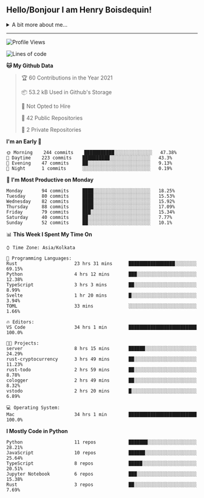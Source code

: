 <!--
**henryboisdequin/henryboisdequin** is a ✨ _special_ ✨ repository because its `README.md` (this file) appears on your GitHub profile.

Here are some ideas to get you started:

- 🔭 I’m currently working on ...
- 🌱 I’m currently learning ...
- 👯 I’m looking to collaborate on ...
- 🤔 I’m looking for help with ...
- 💬 Ask me about ...
- 📫 How to reach me: ...
- 😄 Pronouns: ...
- ⚡ Fun fact: ...
-->
<h2>Hello/Bonjour I am Henry Boisdequin!</h2>

<p align="middle">
    
<!-- https://iconmonstr.com/ -->

<details>
<summary>A bit more about me... </summary>
<br>
    
```typescript
const henryBoisdequin: human = {
    from: ["philippines", "belgium"],
    age: 12,
    languages: ["typescript/javascript", "python", "rust"],
    askMeAbout: ["web dev", "machine learning", "fullstack projects", "swimming"],
    technologies: {
        mobile: ["flutter"],
        frontEnd: {
            js: ["react.js", "next.js", "svelte"],
            css: ["bootstrap", "chakra-ui", "tailwind css"]
        },
        backEnd: {
            js: ["node", "express", "graphql", "typeorm"],
            python: ["flask"],
        },
        devOps: ["Vercel hosting + analytics", "AWS S3"],
        databases: ["postgresql", "redis"],
        otherTools: ["firebase", "tensorflow", "keras", "numpy", "pygame"]
    },
    currentFocus: ["Rust", "Blogging on dev.to/hb"],
    hobbies: ["swimming", "programming"],
};
```

</details>

---
<!--START_SECTION:waka-->
![Profile Views](http://img.shields.io/badge/Profile%20Views-19-blue)

![Lines of code](https://img.shields.io/badge/From%20Hello%20World%20I%27ve%20Written-234940%20lines%20of%20code-blue)

**🐱 My Github Data** 

> 🏆 60 Contributions in the Year 2021
 > 
> 📦 53.2 kB Used in Github's Storage 
 > 
> 🚫 Not Opted to Hire
 > 
> 📜 42 Public Repositories 
 > 
> 🔑 2 Private Repositories  
 > 
**I'm an Early 🐤** 

```text
🌞 Morning    244 commits    ███████████░░░░░░░░░░░░░░   47.38% 
🌆 Daytime    223 commits    ██████████░░░░░░░░░░░░░░░   43.3% 
🌃 Evening    47 commits     ██░░░░░░░░░░░░░░░░░░░░░░░   9.13% 
🌙 Night      1 commits      ░░░░░░░░░░░░░░░░░░░░░░░░░   0.19%

```
📅 **I'm Most Productive on Monday** 

```text
Monday       94 commits     ████░░░░░░░░░░░░░░░░░░░░░   18.25% 
Tuesday      80 commits     ████░░░░░░░░░░░░░░░░░░░░░   15.53% 
Wednesday    82 commits     ████░░░░░░░░░░░░░░░░░░░░░   15.92% 
Thursday     88 commits     ████░░░░░░░░░░░░░░░░░░░░░   17.09% 
Friday       79 commits     ███░░░░░░░░░░░░░░░░░░░░░░   15.34% 
Saturday     40 commits     ██░░░░░░░░░░░░░░░░░░░░░░░   7.77% 
Sunday       52 commits     ██░░░░░░░░░░░░░░░░░░░░░░░   10.1%

```


📊 **This Week I Spent My Time On** 

```text
⌚︎ Time Zone: Asia/Kolkata

💬 Programming Languages: 
Rust                     23 hrs 31 mins      █████████████████░░░░░░░░   69.15% 
Python                   4 hrs 12 mins       ███░░░░░░░░░░░░░░░░░░░░░░   12.38% 
TypeScript               3 hrs 3 mins        ██░░░░░░░░░░░░░░░░░░░░░░░   8.99% 
Svelte                   1 hr 20 mins        █░░░░░░░░░░░░░░░░░░░░░░░░   3.94% 
TOML                     33 mins             ░░░░░░░░░░░░░░░░░░░░░░░░░   1.66%

🔥 Editors: 
VS Code                  34 hrs 1 min        █████████████████████████   100.0%

🐱‍💻 Projects: 
server                   8 hrs 15 mins       ██████░░░░░░░░░░░░░░░░░░░   24.29% 
rust-cryptocurrency      3 hrs 49 mins       ██░░░░░░░░░░░░░░░░░░░░░░░   11.23% 
rust-todo                2 hrs 59 mins       ██░░░░░░░░░░░░░░░░░░░░░░░   8.78% 
cologger                 2 hrs 49 mins       ██░░░░░░░░░░░░░░░░░░░░░░░   8.32% 
vstodo                   2 hrs 20 mins       █░░░░░░░░░░░░░░░░░░░░░░░░   6.89%

💻 Operating System: 
Mac                      34 hrs 1 min        █████████████████████████   100.0%

```

**I Mostly Code in Python** 

```text
Python                   11 repos            ███████░░░░░░░░░░░░░░░░░░   28.21% 
JavaScript               10 repos            ██████░░░░░░░░░░░░░░░░░░░   25.64% 
TypeScript               8 repos             █████░░░░░░░░░░░░░░░░░░░░   20.51% 
Jupyter Notebook         6 repos             ███░░░░░░░░░░░░░░░░░░░░░░   15.38% 
Rust                     3 repos             ██░░░░░░░░░░░░░░░░░░░░░░░   7.69%

```



<!--END_SECTION:waka-->

